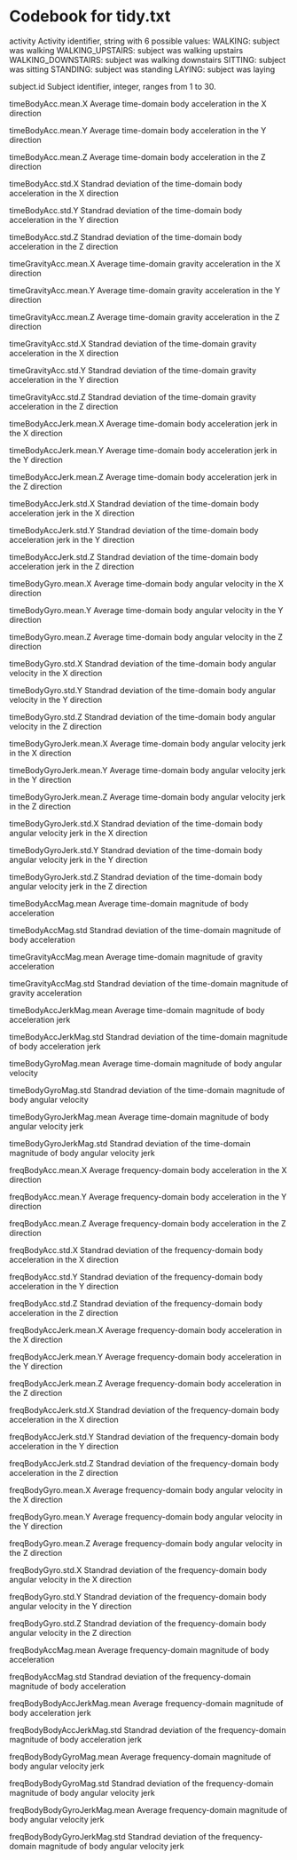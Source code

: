 # Codebook for tidy.txt

activity
  Activity identifier, string with 6 possible values:
    WALKING: subject was walking
    WALKING_UPSTAIRS: subject was walking upstairs
    WALKING_DOWNSTAIRS: subject was walking downstairs
    SITTING: subject was sitting
    STANDING: subject was standing
    LAYING: subject was laying
    
subject.id
  Subject identifier, integer, ranges from 1 to 30.
  
timeBodyAcc.mean.X
  Average time-domain body acceleration in the X direction
  
timeBodyAcc.mean.Y
  Average time-domain body acceleration in the Y direction
  
timeBodyAcc.mean.Z
  Average time-domain body acceleration in the Z direction
  
timeBodyAcc.std.X
  Standrad deviation of the time-domain body acceleration in the X direction
  
timeBodyAcc.std.Y
  Standrad deviation of the time-domain body acceleration in the Y direction
  
timeBodyAcc.std.Z
  Standrad deviation of the time-domain body acceleration in the Z direction
  
timeGravityAcc.mean.X
  Average time-domain gravity acceleration in the X direction
  
timeGravityAcc.mean.Y
  Average time-domain gravity acceleration in the Y direction
  
timeGravityAcc.mean.Z
  Average time-domain gravity acceleration in the Z direction
  
timeGravityAcc.std.X
  Standrad deviation of the time-domain gravity acceleration in the X direction
  
timeGravityAcc.std.Y
  Standrad deviation of the time-domain gravity acceleration in the Y direction
  
timeGravityAcc.std.Z
  Standrad deviation of the time-domain gravity acceleration in the Z direction
  
timeBodyAccJerk.mean.X
  Average time-domain body acceleration jerk in the X direction
  
timeBodyAccJerk.mean.Y
  Average time-domain body acceleration jerk in the Y direction
  
timeBodyAccJerk.mean.Z
  Average time-domain body acceleration jerk in the Z direction
  
timeBodyAccJerk.std.X
  Standrad deviation of the time-domain body acceleration jerk in the X direction
  
timeBodyAccJerk.std.Y
  Standrad deviation of the time-domain body acceleration jerk in the Y direction
  
timeBodyAccJerk.std.Z
  Standrad deviation of the time-domain body acceleration jerk in the Z direction
  
timeBodyGyro.mean.X
  Average time-domain body angular velocity in the X direction
  
timeBodyGyro.mean.Y
  Average time-domain body angular velocity in the Y direction
  
timeBodyGyro.mean.Z
  Average time-domain body angular velocity in the Z direction
  
timeBodyGyro.std.X
  Standrad deviation of the time-domain body angular velocity in the X direction
  
timeBodyGyro.std.Y
  Standrad deviation of the time-domain body angular velocity in the Y direction
  
timeBodyGyro.std.Z
  Standrad deviation of the time-domain body angular velocity in the Z direction
  
timeBodyGyroJerk.mean.X
  Average time-domain body angular velocity jerk in the X direction
  
timeBodyGyroJerk.mean.Y
  Average time-domain body angular velocity jerk in the Y direction
  
timeBodyGyroJerk.mean.Z
  Average time-domain body angular velocity jerk in the Z direction
  
timeBodyGyroJerk.std.X
  Standrad deviation of the time-domain body angular velocity jerk in the X direction
  
timeBodyGyroJerk.std.Y
  Standrad deviation of the time-domain body angular velocity jerk in the Y direction
  
timeBodyGyroJerk.std.Z
  Standrad deviation of the time-domain body angular velocity jerk in the Z direction
  
timeBodyAccMag.mean
  Average time-domain magnitude of body acceleration
  
timeBodyAccMag.std
  Standrad deviation of the time-domain magnitude of body acceleration
  
timeGravityAccMag.mean
  Average time-domain magnitude of gravity acceleration
  
timeGravityAccMag.std
  Standrad deviation of the time-domain magnitude of gravity acceleration
  
timeBodyAccJerkMag.mean
  Average time-domain magnitude of body acceleration jerk
  
timeBodyAccJerkMag.std
  Standrad deviation of the time-domain magnitude of body acceleration jerk
  
timeBodyGyroMag.mean
  Average time-domain magnitude of body angular velocity
  
timeBodyGyroMag.std
  Standrad deviation of the time-domain magnitude of body angular velocity
  
timeBodyGyroJerkMag.mean
  Average time-domain magnitude of body angular velocity jerk
  
timeBodyGyroJerkMag.std
  Standrad deviation of the time-domain magnitude of body angular velocity jerk
  
freqBodyAcc.mean.X
  Average frequency-domain body acceleration in the X direction
  
freqBodyAcc.mean.Y
  Average frequency-domain body acceleration in the Y direction
  
freqBodyAcc.mean.Z
  Average frequency-domain body acceleration in the Z direction
  
freqBodyAcc.std.X
  Standrad deviation of the frequency-domain body acceleration in the X direction
  
freqBodyAcc.std.Y
  Standrad deviation of the frequency-domain body acceleration in the Y direction
  
freqBodyAcc.std.Z
  Standrad deviation of the frequency-domain body acceleration in the Z direction
  
freqBodyAccJerk.mean.X
  Average frequency-domain body acceleration in the X direction
  
freqBodyAccJerk.mean.Y
  Average frequency-domain body acceleration in the Y direction
  
freqBodyAccJerk.mean.Z
  Average frequency-domain body acceleration in the Z direction
  
freqBodyAccJerk.std.X
  Standrad deviation of the frequency-domain body acceleration in the X direction
  
freqBodyAccJerk.std.Y
  Standrad deviation of the frequency-domain body acceleration in the Y direction
  
freqBodyAccJerk.std.Z
  Standrad deviation of the frequency-domain body acceleration in the Z direction
  
freqBodyGyro.mean.X
  Average frequency-domain body angular velocity in the X direction
  
freqBodyGyro.mean.Y
  Average frequency-domain body angular velocity in the Y direction
  
freqBodyGyro.mean.Z
  Average frequency-domain body angular velocity in the Z direction
  
freqBodyGyro.std.X
  Standrad deviation of the frequency-domain body angular velocity in the X direction
  
freqBodyGyro.std.Y
  Standrad deviation of the frequency-domain body angular velocity in the Y direction
  
freqBodyGyro.std.Z
  Standrad deviation of the frequency-domain body angular velocity in the Z direction
  
freqBodyAccMag.mean
  Average frequency-domain magnitude of body acceleration
  
freqBodyAccMag.std
  Standrad deviation of the frequency-domain magnitude of body acceleration
  
freqBodyBodyAccJerkMag.mean
  Average frequency-domain magnitude of body acceleration jerk
  
freqBodyBodyAccJerkMag.std
  Standrad deviation of the frequency-domain magnitude of body acceleration jerk
  
freqBodyBodyGyroMag.mean
  Average frequency-domain magnitude of body angular velocity jerk
  
freqBodyBodyGyroMag.std
  Standrad deviation of the frequency-domain magnitude of body angular velocity jerk
  
freqBodyBodyGyroJerkMag.mean
  Average frequency-domain magnitude of body angular velocity jerk
  
freqBodyBodyGyroJerkMag.std
  Standrad deviation of the frequency-domain magnitude of body angular velocity jerk
  
  
